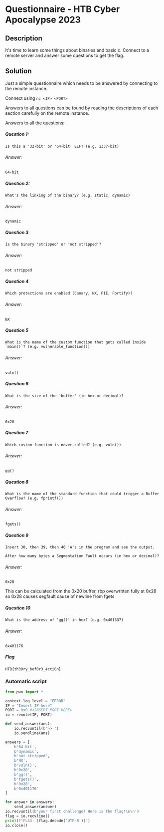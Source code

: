 # Questionnaire - HTB Cyber Apocalypse 2023

## Description
It's time to learn some things about binaries and basic c. Connect to a remote server and answer some questions to get the flag.

## Solution

Just a simple questionnaire which needs to be answered by connecting to the remote instance.

Connect using  `nc <IP> <PORT>`

Answers to all questions can be found by reading the descriptions of each section carefully on the remote instance.

Answers to all the questions:


##### Question 1:

```
Is this a '32-bit' or '64-bit' ELF? (e.g. 1337-bit)
```

###### Answer:

```
64-bit
```

##### Question 2:

```
What's the linking of the binary? (e.g. static, dynamic)
```

###### Answer:

```
dynamic
```

##### Question 3

```
Is the binary 'stripped' or 'not stripped'?
```
###### Answer:
```
not stripped
```

##### Question 4

```
Which protections are enabled (Canary, NX, PIE, Fortify)?
```

###### Answer:

```
NX
```

##### Question 5

```
What is the name of the custom function that gets called inside `main()`? (e.g. vulnerable_function())
```

###### Answer:

```
vuln()
```

##### Question 6

```
What is the size of the 'buffer' (in hex or decimal)?
```

###### Answer:

```
0x20
```

##### Question 7

```
Which custom function is never called? (e.g. vuln())
```

###### Answer:

```
gg()
```

##### Question 8

```
What is the name of the standard function that could trigger a Buffer Overflow? (e.g. fprintf())
```

###### Answer:

```
fgets()
```

##### Question 9

```
Insert 30, then 39, then 40 'A's in the program and see the output.

After how many bytes a Segmentation Fault occurs (in hex or decimal)?
```

###### Answer:

```
0x28
```

This can be calculated from the 0x20 buffer, rbp overwritten fully at 0x28 so 0x28 causes segfault cause of newline from fgets

##### Question 10

```
What is the address of 'gg()' in hex? (e.g. 0x401337)
```

###### Answer:

```
0x401176
```

##### Flag
`HTB{th30ry_bef0r3_4cti0n}`


### Automatic script
```py
from pwn import *

context.log_level = "ERROR"
IP = "Insert IP here"
PORT = 0x0 #<INSERT PORT HERE>
io = remote(IP, PORT)

def send_answer(ans):
    io.recvuntil(b'>> ')
    io.sendline(ans)

answers = [
    b'64-bit',
    b'dynamic',
    b'not stripped',
    b'NX',
    b'vuln()',
    b'0x20',
    b'gg()',
    b'fgets()',
    b'0x28',
    b'0x401176'
]

for answer in answers:
    send_answer(answer)
io.recvuntil(b'your first challenge! Here is the flag!\n\n')
flag = io.recvline()
print(f"FLAG: {flag.decode('UTF-8')}")
io.close()
```
